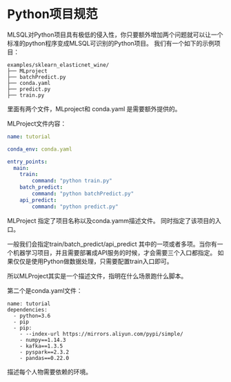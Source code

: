 # Python项目规范

MLSQL对Python项目具有极低的侵入性，你只要额外增加两个问题就可以让一个标准的python程序变成MLSQL可识别的Python项目。
我们有一个如下的示例项目：

```
examples/sklearn_elasticnet_wine/
├── MLproject
├── batchPredict.py
├── conda.yaml
├── predict.py
├── train.py
```

里面有两个文件，MLproject和 conda.yaml 是需要额外提供的。

MLProject文件内容：

```yaml
name: tutorial

conda_env: conda.yaml

entry_points:
  main:
    train:        
        command: "python train.py"
    batch_predict:                  
        command: "python batchPredict.py"
    api_predict:        
        command: "python predict.py"
```
MLProject 指定了项目名称以及conda.yamm描述文件。
同时指定了该项目的入口。

一般我们会指定train/batch_predict/api_predict 其中的一项或者多项。当你有一个机器学习项目，并且需要部署成API服务的时候，才会需要三个入口都指定。
如果仅仅是使用Python做数据处理，只需要配置train入口即可。

所以MLProject其实是一个描述文件，指明在什么场景跑什么脚本。

第二个是conda.yaml文件：

```
name: tutorial
dependencies:
  - python=3.6
  - pip
  - pip:
    - --index-url https://mirrors.aliyun.com/pypi/simple/
    - numpy==1.14.3
    - kafka==1.3.5
    - pyspark==2.3.2
    - pandas==0.22.0
```

描述每个人物需要依赖的环境。